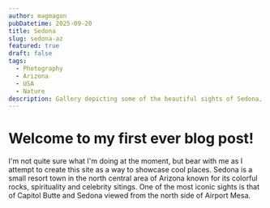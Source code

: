 ```yaml
---
author: magmagon
pubDatetime: 2025-09-20
title: Sedona
slug: sedona-az
featured: true
draft: false
tags:
  - Photography
  - Arizona
  - USA
  - Nature
description: Gallery depicting some of the beautiful sights of Sedona, AZ from Airport Mesa
---
```

# Welcome to my first ever blog post!

I'm not quite sure what I'm doing at the moment, but bear with me as I attempt to create this site as a way to showcase cool places. Sedona is a small resort town in the north central area of Arizona known for its colorful rocks, spirituality and celebrity sitings. One of the most iconic sights is that of Capitol Butte and Sedona viewed from the north side of Airport Mesa.